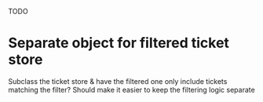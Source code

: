 TODO

# Separate object for filtered ticket store

Subclass the ticket store & have the filtered one only include tickets matching the filter? Should make it easier to keep the filtering logic separate
